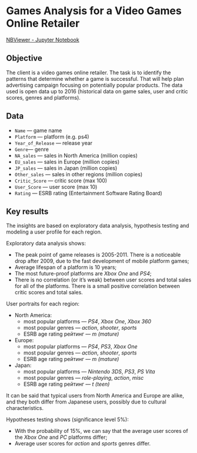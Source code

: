 # Games Analysis for a Video Games Online Retailer

[NBViewer - Jupyter Notebook](https://nbviewer.org/github/plgesha/data-analyst-professional-training-course-projects/blob/e7cb9ca747c580925484d01378cd28d112a9a82c/Games%20Analysis%20for%20an%20Online%20Video%20Games%20Retailer/Games%20Analysis%20for%20an%20Online%20Video%20Game%20Retailer.ipynb)

## Objective
The client is a video games online retailer. The task is to identify the patterns that determine whether a game is successful. That will help plan advertising campaign focusing on potentially popular products. The data used is open data up to 2016 (historical data on game sales, user and critic scores, genres and platforms). 

## Data
- `Name` — game name
- `Platform` — platform (e.g. ps4)
- `Year_of_Release` — release year
- `Genre`— genre
- `NA_sales` — sales in North America (million copies)
- `EU_sales` — sales in Europe (million copies)
- `JP_sales` — sales in Japan (million copies)
- `Other_sales` — sales in other regions (million copies)
- `Critic_Score` — critic score (max 100)
- `User_Score` — user score (max 10)
- `Rating` — ESRB rating (Entertainment Software Rating Board)
 
## Key results
The insights are based on exploratory data analysis, hypothesis testing and modeling a user profile for each region. 

Exploratory data analysis shows:
- The peak point of game releases is 2005-2011. There is a noticeable drop after 2009, due to the fast development of mobile platform games;
- Average lifespan of a platform is 10 years;
- The most future-proof platforms are *Xbox One* and *PS4*;
- There is no correlation (or it’s weak) between user scores and total sales for all of the platforms. There is a small positive correlation between critic scores and total sales.

User portraits for each region:
- North America: 
    - most popular platforms — *PS4*, *Xbox One*, *Xbox 360*
    - most popular genres — *action*, *shooter*, *sports*
    - ESRB age rating рейтинг — *m (mature)*
- Europe: 
    - most popular platforms — *PS4*, *PS3*, *Xbox One*
    - most popular genres — *action*, *shooter*, *sports*
    - ESRB age rating рейтинг — *m (mature)*
- Japan: 
    - most popular platforms  — *Nintendo 3DS*, *PS3*, *PS Vita*
    - most popular genres — *role-playing*, *action*, *misc*
    - ESRB age rating рейтинг — *t (teen)*  

It can be said that typical users from North America and Europe are alike, and they  both differ from Japanese users, possibly due to cultural characteristics. 

Hypotheses testing shows (significance level 5%):
   - With the probability of 15%, we can say that the average user scores of the *Xbox One* and *PC* platforms differ;
   - Average user scores for *action* and *sports* genres differ.
